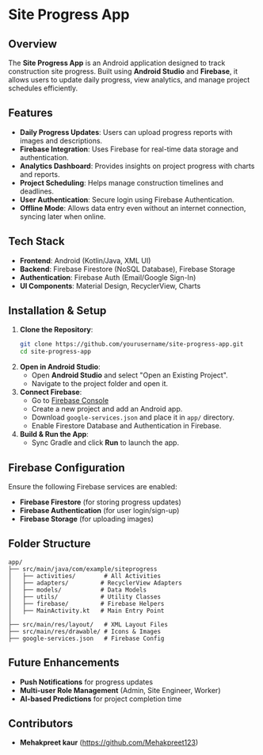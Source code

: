 # Site Progress App

## Overview
The **Site Progress App** is an Android application designed to track construction site progress. Built using **Android Studio** and **Firebase**, it allows users to update daily progress, view analytics, and manage project schedules efficiently.

## Features
- **Daily Progress Updates**: Users can upload progress reports with images and descriptions.
- **Firebase Integration**: Uses Firebase for real-time data storage and authentication.
- **Analytics Dashboard**: Provides insights on project progress with charts and reports.
- **Project Scheduling**: Helps manage construction timelines and deadlines.
- **User Authentication**: Secure login using Firebase Authentication.
- **Offline Mode**: Allows data entry even without an internet connection, syncing later when online.

## Tech Stack
- **Frontend**: Android (Kotlin/Java, XML UI)
- **Backend**: Firebase Firestore (NoSQL Database), Firebase Storage
- **Authentication**: Firebase Auth (Email/Google Sign-In)
- **UI Components**: Material Design, RecyclerView, Charts

## Installation & Setup
1. **Clone the Repository**:
   ```sh
   git clone https://github.com/yourusername/site-progress-app.git
   cd site-progress-app
   ```
2. **Open in Android Studio**:
   - Open **Android Studio** and select "Open an Existing Project".
   - Navigate to the project folder and open it.
3. **Connect Firebase**:
   - Go to [Firebase Console](https://console.firebase.google.com/)
   - Create a new project and add an Android app.
   - Download `google-services.json` and place it in `app/` directory.
   - Enable Firestore Database and Authentication in Firebase.
4. **Build & Run the App**:
   - Sync Gradle and click **Run** to launch the app.

## Firebase Configuration
Ensure the following Firebase services are enabled:
- **Firebase Firestore** (for storing progress updates)
- **Firebase Authentication** (for user login/sign-up)
- **Firebase Storage** (for uploading images)

## Folder Structure
```
app/
├── src/main/java/com/example/siteprogress
│   ├── activities/        # All Activities
│   ├── adapters/         # RecyclerView Adapters
│   ├── models/           # Data Models
│   ├── utils/            # Utility Classes
│   ├── firebase/         # Firebase Helpers
│   ├── MainActivity.kt   # Main Entry Point
│
├── src/main/res/layout/   # XML Layout Files
├── src/main/res/drawable/ # Icons & Images
├── google-services.json   # Firebase Config
```

## Future Enhancements
- **Push Notifications** for progress updates
- **Multi-user Role Management** (Admin, Site Engineer, Worker)
- **AI-based Predictions** for project completion time

## Contributors
- **Mehakpreet kaur** (https://github.com/Mehakpreet123)



